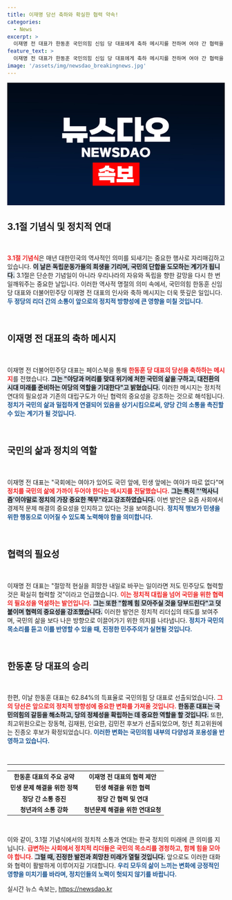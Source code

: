 ```yaml
---
title: 이재명 당선 축하와 확실한 협력 약속!
categories:
  - News
excerpt: >
  이재명 전 대표가 한동훈 국민의힘 신임 당 대표에게 축하 메시지를 전하며 여야 간 협력을 강조했습니다. 민생 문제 해결을 위한 정치의 중요성을 역설한 이 전 대표의 발언이 주목받고 있습니다.
feature_text: >
  이재명 전 대표가 한동훈 국민의힘 신임 당 대표에게 축하 메시지를 전하며 여야 간 협력을 강조했습니다. 민생 문제 해결을 위한 정치의 중요성을 역설한 이 전 대표의 발언이 주목받고 있습니다.
image: '/assets/img/newsdao_breakingnews.jpg'
---
```


<p><img src="/assets/img/newsdao_breakingnews.jpg" alt="firstkoreanews 속보" /></p>

<h2 data-ke-size="size26">3.1절 기념식 및 정치적 연대</h2>

<p data-ke-size="size16">&nbsp;</p>

<p><b><span style="color: #ee2323;">3.1절 기념식</span></b>은 매년 대한민국의 역사적인 의미를 되새기는 중요한 행사로 자리매김하고 있습니다. <b><span style="background-color: #21538527;">이 날은 독립운동가들의 희생을 기리며, 국민의 단합을 도모하는 계기가 됩니다.</span></b> 3.1절은 단순한 기념일이 아니라 우리나라의 자유와 독립을 향한 갈망을 다시 한 번 일깨워주는 중요한 날입니다. 이러한 역사적 명절의 의미 속에서, 국민의힘 한동훈 신임 당 대표와 더불어민주당 이재명 전 대표의 인사와 축하 메시지는 더욱 뜻깊은 일입니다. <b><span style="color: #1a5490;">두 정당의 리더 간의 소통이 앞으로의 정치적 방향성에 큰 영향을 미칠 것입니다.</span></b></p>

<p data-ke-size="size16">&nbsp;</p>

<h2 data-ke-size="size26">이재명 전 대표의 축하 메시지</h2>

<p data-ke-size="size16">&nbsp;</p>

<p>이재명 전 더불어민주당 대표는 페이스북을 통해 <b><span style="color: #ee2323;">한동훈 당 대표의 당선을 축하하는 메시지</span></b>를 전했습니다. <b><span style="background-color: #21538527;">그는 "야당과 머리를 맞대 위기에 처한 국민의 삶을 구하고, 대전환의 시대 미래를 준비하는 여당의 역할을 기대한다"고 밝혔습니다.</span></b> 이러한 메시지는 정치적 연대의 필요성과 기존의 대립구도가 아닌 협력의 중요성을 강조하는 것으로 해석됩니다. <b><span style="color: #1a5490;">정치가 국민의 삶과 밀접하게 연결되어 있음을 상기시킴으로써, 양당 간의 소통을 촉진할 수 있는 계기가 될 것입니다.</span></b></p>

<p data-ke-size="size16">&nbsp;</p>

<h2 data-ke-size="size26">국민의 삶과 정치의 역할</h2>

<p data-ke-size="size16">&nbsp;</p>

<p>이재명 전 대표는 "국회에는 여야가 있어도 국민 앞에, 민생 앞에는 여야가 따로 없다"며 <b><span style="color: #ee2323;">정치를 국민의 삶에 가까이 두어야 한다는 메시지를 전달했습니다.</span></b> <b><span style="background-color: #21538527;">그는 특히 "'먹사니즘'이야말로 정치의 가장 중요한 책무"라고 강조하였습니다.</span></b> 이번 발언은 요즘 사회에서 경제적 문제 해결의 중요성을 인지하고 있다는 것을 보여줍니다. <b><span style="color: #1a5490;">정치적 행보가 민생을 위한 행동으로 이어질 수 있도록 노력해야 함을 의미합니다.</span></b></p>

<p data-ke-size="size16">&nbsp;</p>

<h2 data-ke-size="size26">협력의 필요성</h2>

<p data-ke-size="size16">&nbsp;</p>

<p>이재명 전 대표는 "절망적 현실을 희망찬 내일로 바꾸는 일이라면 저도 민주당도 협력할 것은 확실히 협력할 것"이라고 언급했습니다. <b><span style="color: #ee2323;">이는 정치적 대립을 넘어 국민을 위한 협력의 필요성을 역설하는 발언입니다.</span></b> <b><span style="background-color: #21538527;">그는 또한 "함께 힘 모아주실 것을 당부드린다"고 덧붙이며 협력의 중요성을 강조했습니다.</span></b> 이러한 발언은 정치적 리더십의 태도를 보여주며, 국민의 삶을 보다 나은 방향으로 이끌어가기 위한 의지를 나타냅니다. <b><span style="color: #1a5490;">정치가 국민의 목소리를 듣고 이를 반영할 수 있을 때, 진정한 민주주의가 실현될 것입니다.</span></b></p>

<p data-ke-size="size16">&nbsp;</p>

<h2 data-ke-size="size26">한동훈 당 대표의 승리</h2>

<p data-ke-size="size16">&nbsp;</p>

<p>한편, 이날 한동훈 대표는 62.84%의 득표율로 국민의힘 당 대표로 선출되었습니다. <b><span style="color: #ee2323;">그의 당선은 앞으로의 정치적 방향성에 중요한 변화를 가져올 것입니다.</span></b> <b><span style="background-color: #21538527;">한동훈 대표는 국민의힘의 갈등을 해소하고, 당의 정체성을 확립하는 데 중요한 역할을 할 것입니다.</span></b> 또한, 최고위원으로는 장동혁, 김재원, 인요한, 김민전 후보가 선출되었으며, 청년 최고위원에는 진종오 후보가 확정되었습니다. <b><span style="color: #1a5490;">이러한 변화는 국민의힘 내부의 다양성과 포용성을 반영하고 있습니다.</span></b></p>

<p data-ke-size="size16">&nbsp;</p>

<hr />

<table style="width: 100%; border-collapse: collapse;">
  <tr>
    <td style="text-align: center; height: 17px;"><b>한동훈 대표의 주요 공약</b></td>
    <td style="text-align: center; height: 17px;"><b>이재명 전 대표의 협력 제안</b></td>
  </tr>
  <tr>
    <td style="text-align: center; height: 17px;"><b>민생 문제 해결을 위한 정책</b></td>
    <td style="text-align: center; height: 17px;"><b>민생 해결을 위한 협력</b></td>
  </tr>
  <tr>
    <td style="text-align: center; height: 17px;"><b>정당 간 소통 증진</b></td>
    <td style="text-align: center; height: 17px;"><b>정당 간 협력 및 연대</b></td>
  </tr>
  <tr>
    <td style="text-align: center; height: 17px;"><b>청년과의 소통 강화</b></td>
    <td style="text-align: center; height: 17px;"><b>청년문제 해결을 위한 연대요청</b></td>
  </tr>
</table>

<p data-ke-size="size16">&nbsp;</p>

<p>이와 같이, 3.1절 기념식에서의 정치적 소통과 연대는 한국 정치의 미래에 큰 의미를 지닙니다. <b><span style="color: #ee2323;">급변하는 사회에서 정치적 리더들은 국민의 목소리를 경청하고, 함께 힘을 모아야 합니다.</span></b> <b><span style="background-color: #21538527;">그럴 때, 진정한 발전과 희망찬 미래가 열릴 것입니다.</span></b> 앞으로도 이러한 대화와 협력이 활발하게 이루어지길 기대합니다. <b><span style="color: #1a5490;">우리 모두의 삶이 느끼는 변화에 긍정적인 영향을 미치기를 바라며, 정치인들의 노력이 헛되지 않기를 바랍니다.</span></b></p>
실시간 뉴스 속보는, <a href="https://newsdao.kr" rel="dofollow">https://newsdao.kr</a>


